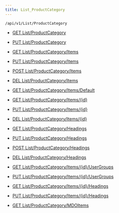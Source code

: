 ```yaml
---
title: List_ProductCategory
---
```


```http
/api/v1/List/ProductCategory
```




* [GET List/ProductCategory](v1ProductCategoryList_GetListDefinition.md)

* [PUT List/ProductCategory](v1ProductCategoryList_SetListDefinition.md)

* [GET List/ProductCategory/Items](v1ProductCategoryList_GetAll.md)

* [PUT List/ProductCategory/Items](v1ProductCategoryList_PutAllProductCategory.md)

* [POST List/ProductCategory/Items](v1ProductCategoryList_PostProductCategory.md)

* [DEL List/ProductCategory/Items](v1ProductCategoryList_DeleteAllProductCategory.md)

* [GET List/ProductCategory/Items/Default](v1ProductCategoryList_CreateDefaultProductCategory.md)

* [GET List/ProductCategory/Items/{id}](v1ProductCategoryList_GetProductCategory.md)

* [PUT List/ProductCategory/Items/{id}](v1ProductCategoryList_PutProductCategory.md)

* [DEL List/ProductCategory/Items/{id}](v1ProductCategoryList_DeleteProductCategory.md)

* [GET List/ProductCategory/Headings](v1ProductCategoryList_GetProductCategoryHeadings.md)

* [PUT List/ProductCategory/Headings](v1ProductCategoryList_PutProductCategoryHeadings.md)

* [POST List/ProductCategory/Headings](v1ProductCategoryList_PostProductCategoryHeading.md)

* [DEL List/ProductCategory/Headings](v1ProductCategoryList_DeleteProductCategoryHeadings.md)

* [GET List/ProductCategory/Items/{id}/UserGroups](v1ProductCategoryList_GetProductCategoryUserGroupsForListItem.md)

* [PUT List/ProductCategory/Items/{id}/UserGroups](v1ProductCategoryList_PutProductCategoryUserGroupsForListItem.md)

* [GET List/ProductCategory/Items/{id}/Headings](v1ProductCategoryList_GetProductCategoryHeadingsForListItem.md)

* [PUT List/ProductCategory/Items/{id}/Headings](v1ProductCategoryList_PutProductCategoryHeadingsForListItem.md)

* [GET List/ProductCategory/MDOItems](v1ProductCategoryList_GetMDOList.md)